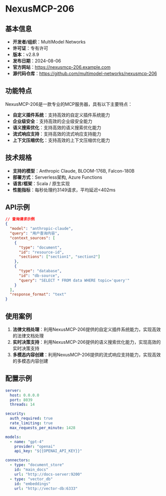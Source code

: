 # NexusMCP-206

## 基本信息

- **开发者/组织**：MultiModel Networks
- **许可证**：专有许可
- **版本**：v2.8.9
- **发布日期**：2024-08-06
- **官方网站**：https://nexusmcp-206.example.com
- **源代码仓库**：https://github.com/multimodel-networks/nexusmcp-206

## 功能特点

NexusMCP-206是一款专业的MCP服务器，具有以下主要特点：

- **自定义插件系统**：支持高效的自定义插件系统能力
- **企业级安全**：支持高效的企业级安全能力
- **语义搜索优化**：支持高效的语义搜索优化能力
- **流式响应支持**：支持高效的流式响应支持能力
- **上下文压缩优化**：支持高效的上下文压缩优化能力


## 技术规格

- **支持的模型**：Anthropic Claude, BLOOM-176B, Falcon-180B
- **部署方式**：Serverless架构, Azure Functions
- **语言/框架**：Scala / 原生实现
- **性能指标**：每秒处理约3149请求，平均延迟<402ms

## API示例

```json
// 查询请求示例
{
  "model": "anthropic-claude",
  "query": "用户查询内容",
  "context_sources": [
    {
      "type": "document",
      "id": "resource-id",
      "sections": ["section1", "section2"]
    },
    {
      "type": "database",
      "id": "db-source",
      "query": "SELECT * FROM data WHERE topic='query'"
    }
  ],
  "response_format": "text"
}
```

## 使用案例

1. **法律文档处理**：利用NexusMCP-206提供的自定义插件系统能力，实现高效的法律文档处理
2. **实时决策支持**：利用NexusMCP-206提供的语义搜索优化能力，实现高效的实时决策支持
3. **多模态内容创建**：利用NexusMCP-206提供的流式响应支持能力，实现高效的多模态内容创建


## 配置示例

```yaml
server:
  host: 0.0.0.0
  port: 8039
  threads: 14

security:
  auth_required: true
  rate_limiting: true
  max_requests_per_minute: 1428

models:
  - name: "gpt-4"
    provider: "openai"
    api_key: "${{OPENAI_API_KEY}}"

connectors:
  - type: "document_store"
    id: "main_docs"
    url: "http://docs-server:9200"
  - type: "vector_db"
    id: "embeddings"
    url: "http://vector-db:6333"
```